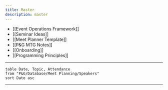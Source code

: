 ```yaml
---
title: Master
description: master
---
```


- [[Event Operations Framework]]
- [[Seminar Ideas]]
- [[Meet Planner Template]]
- [[P&G MTG Notes]]
- [[Onboarding]]
- [[Programming Principles]]
---
```dataview
table Date, Topic, Attendance
from "P&G/Database/Meet Planning/Speakers"
sort Date asc
```
---


